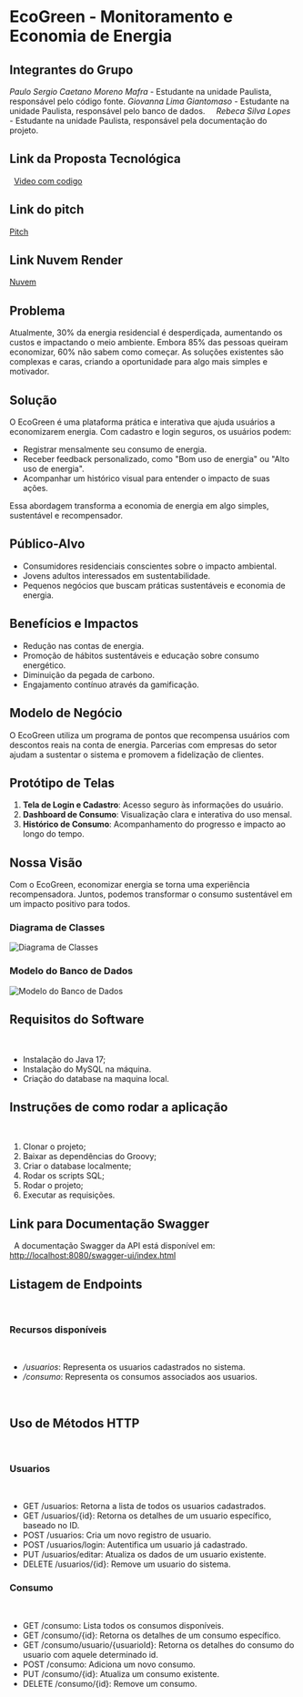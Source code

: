 # EcoGreen - Monitoramento e Economia de Energia

## Integrantes do Grupo

*Paulo Sergio Caetano Moreno Mafra* - Estudante na unidade Paulista, responsável pelo código fonte.
*Giovanna Lima Giantomaso* - Estudante na unidade Paulista, responsável pelo banco de dados.    
*Rebeca Silva Lopes* - Estudante na unidade Paulista, responsável pela documentação do projeto.

## Link da Proposta Tecnológica
 
[Video com codigo](https://www.youtube.com/watch?v=Z1lVtJJwOYo)

## Link do pitch

[Pitch](https://youtu.be/jC7uISy-Cmk?si=L8kN8VXm3ZFSOUZR)

## Link Nuvem Render
[Nuvem](https://ecogreen-11.onrender.com)

## Problema
Atualmente, 30% da energia residencial é desperdiçada, aumentando os custos e impactando o meio ambiente. Embora 85% das pessoas queiram economizar, 60% não sabem como começar. As soluções existentes são complexas e caras, criando a oportunidade para algo mais simples e motivador.

## Solução
O EcoGreen é uma plataforma prática e interativa que ajuda usuários a economizarem energia. Com cadastro e login seguros, os usuários podem:
- Registrar mensalmente seu consumo de energia.
- Receber feedback personalizado, como "Bom uso de energia" ou "Alto uso de energia".
- Acompanhar um histórico visual para entender o impacto de suas ações.

Essa abordagem transforma a economia de energia em algo simples, sustentável e recompensador.

## Público-Alvo
- Consumidores residenciais conscientes sobre o impacto ambiental.
- Jovens adultos interessados em sustentabilidade.
- Pequenos negócios que buscam práticas sustentáveis e economia de energia.

## Benefícios e Impactos
- Redução nas contas de energia.
- Promoção de hábitos sustentáveis e educação sobre consumo energético.
- Diminuição da pegada de carbono.
- Engajamento contínuo através da gamificação.

## Modelo de Negócio
O EcoGreen utiliza um programa de pontos que recompensa usuários com descontos reais na conta de energia. Parcerias com empresas do setor ajudam a sustentar o sistema e promovem a fidelização de clientes.

## Protótipo de Telas
1. **Tela de Login e Cadastro**: Acesso seguro às informações do usuário.
2. **Dashboard de Consumo**: Visualização clara e interativa do uso mensal.
3. **Histórico de Consumo**: Acompanhamento do progresso e impacto ao longo do tempo.

## Nossa Visão
Com o EcoGreen, economizar energia se torna uma experiência recompensadora. Juntos, podemos transformar o consumo sustentável em um impacto positivo para todos.

### Diagrama de Classes
![Diagrama de Classes](src/main/resources/static/imagensArquitetura/diagramaDeClasses.png)

### Modelo do Banco de Dados
![Modelo do Banco de Dados](src/main/resources/static/imagensArquitetura/ModeloBD.png)

## Requisitos do Software
 
- Instalação do Java 17;
- Instalação do MySQL na máquina.
- Criação do database na maquina local.
 
## Instruções de como rodar a aplicação
 
1. Clonar o projeto;
2. Baixar as dependências do Groovy;
3. Criar o database localmente;
4. Rodar os scripts SQL;
5. Rodar o projeto;
6. Executar as requisições.
 
## Link para Documentação Swagger
 
A documentação Swagger da API está disponível em: [http://localhost:8080/swagger-ui/index.html](http://localhost:8080/swagger-ui/index.html)
 
## Listagem de Endpoints
 
### Recursos disponíveis
 
- */usuarios*: Representa os usuarios cadastrados no sistema.
- */consumo*: Representa os consumos associados aos usuarios.

 
## Uso de Métodos HTTP
 
### Usuarios
 
- GET /usuarios: Retorna a lista de todos os usuarios cadastrados.
- GET /usuarios/{id}: Retorna os detalhes de um usuario específico, baseado no ID.
- POST /usuarios: Cria um novo registro de usuario.
- POST /usuarios/login: Autentifica um usuario já cadastrado.
- PUT /usuarios/editar: Atualiza os dados de um usuario existente.
- DELETE /usuarios/{id}: Remove um usuario do sistema.
 
### Consumo
 
- GET /consumo: Lista todos os consumos disponíveis.
- GET /consumo/{id}: Retorna os detalhes de um consumo específico.
- GET /consumo/usuario/{usuarioId}: Retorna os detalhes do consumo do usuario com aquele determinado id.
- POST /consumo: Adiciona um novo consumo.
- PUT /consumo/{id}: Atualiza um consumo existente.
- DELETE /consumo/{id}: Remove um consumo.
 
